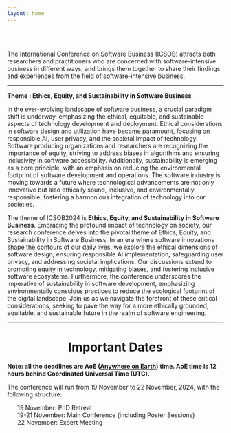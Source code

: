 ```yaml
---
layout: home
---
```


<br/>


<br>

The International Conference on Software Business (ICSOB) attracts both researchers and practitioners who are concerned with software-intensive business in different ways, and brings them together to share their findings and experiences from the field of software-intensive business.

<hr>

<b class="display-4" style="text-align: center;">Theme : Ethics, Equity, and Sustainability in Software Business </b>

In the ever-evolving landscape of software business, a crucial paradigm shift is underway, emphasizing the ethical, equitable, and sustainable aspects of technology development and deployment. Ethical considerations in software design and utilization have become paramount, focusing on responsible AI, user privacy, and the societal impact of technology. Software producing organizations and researchers are recognizing the importance of equity, striving to address biases in algorithms and ensuring inclusivity in software accessibility. Additionally, sustainability is emerging as a core principle, with an emphasis on reducing the environmental footprint of software development and operations. The software industry is moving towards a future where technological advancements are not only innovative but also ethically sound, inclusive, and environmentally responsible, fostering a harmonious integration of technology into our societies.

The theme of ICSOB2024 is <b>Ethics, Equity, and Sustainability in Software Business</b>. Embracing the profound impact of technology on society, our research conference delves into the pivotal theme of Ethics, Equity, and Sustainability in Software Business. In an era where software innovations shape the contours of our daily lives, we explore the ethical dimensions of software design, ensuring responsible AI implementation, safeguarding user privacy, and addressing societal implications. Our discussions extend to promoting equity in technology, mitigating biases, and fostering inclusive software ecosystems. Furthermore, the conference underscores the imperative of sustainability in software development, emphasizing environmentally conscious practices to reduce the ecological footprint of the digital landscape. Join us as we navigate the forefront of these critical considerations, seeking to pave the way for a more ethically grounded, equitable, and sustainable future in the realm of software engineering.

<hr>

<div>
    <h1 class="display-4" style="text-align: center;">
        Important Dates
    </h1>
      <b>Note: all the deadlines are AoE (<b><a href="https://www.worldtimeserver.com/time-zones/aoe/#:~:text=Anywhere%20on%20Earth%20or%20AoE,the%20Pacific%20all%20year%20round." target="_blank">Anywhere on Earth</a></b>) time. AoE time is 12 hours behind Coordinated Universal Time (UTC).</b>
    <br>
    <p>The conference will run from 19 November to 22 November, 2024, with the following structure:
        <ul style="list-style: none;">
            <li>19 November: PhD Retreat</li>
            <li>19-21 November: Main Conference (including Poster Sessions)</li>
            <li>22 November: Expert Meeting</li>
        </ul>    
    </p>
   
</div>
